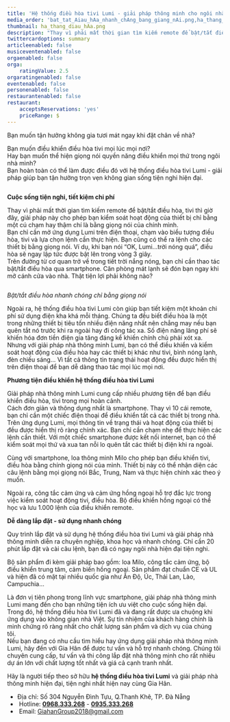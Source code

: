 ```yaml
---
title: 'Hệ thống điều hòa tivi Lumi - giải pháp thông minh cho ngôi nhà của bạn'
media_order: 'bat_tat_Aiau_hAa_nhanh_chAng_bang_giang_nAi.png,ha_thang_diau_hAa.png'
thumbnail: ha_thang_diau_hAa.png
description: "Thay vì phải mất thời gian tìm kiếm remote để bật/tắt điều hòa, tivi thì giờ đây, giải pháp này cho phép bạn kiểm soát hoạt động của thiết bị chỉ bằng một cú chạm hay thậm chí là bằng giọng nói của chính mình. \r\nBạn chỉ cần mở ứng dụng Lumi trên điện thoại, chạm vào biểu tượng điều hòa, tivi và lựa chọn lệnh cần thực hiện."
twittercardoptions: summary
articleenabled: false
musiceventenabled: false
orgaenabled: false
orga:
    ratingValue: 2.5
orgaratingenabled: false
eventenabled: false
personenabled: false
restaurantenabled: false
restaurant:
    acceptsReservations: 'yes'
    priceRange: $
---
```


<p>Bạn muốn tận hưởng kh&ocirc;ng gia tươi m&aacute;t ngay khi đặt ch&acirc;n về nh&agrave;?&nbsp;</p>
<p>Bạn muốn điều khiển điều h&ograve;a tivi mọi l&uacute;c mọi nơi?<br />Hay bạn muốn thể hiện giọng n&oacute;i quyền năng điều khiển mọi thứ trong ng&ocirc;i nh&agrave; m&igrave;nh?<br />Bạn ho&agrave;n to&agrave;n c&oacute; thể l&agrave;m được điều đ&oacute; với hệ thống điều h&ograve;a tivi Lumi - giải ph&aacute;p gi&uacute;p bạn tận hưởng trọn vẹn kh&ocirc;ng gian sống tiện nghi hiện đại.</p>
<p><img src="/newv1/tu-van-giai-phap/he-thong-dieu-hoa-tivi-lumi-giai-phap-thong-minh-cho-ngoi-nha-cua-ban/ha_thang_diau_hAa.png" alt="" /></p>
<p><strong>Cuộc sống tiện nghi, tiết kiệm chi ph&iacute;</strong></p>
<p>Thay v&igrave; phải mất thời gian t&igrave;m kiếm remote để bật/tắt điều h&ograve;a, tivi th&igrave; giờ đ&acirc;y, giải ph&aacute;p n&agrave;y cho ph&eacute;p bạn kiểm so&aacute;t hoạt động của thiết bị chỉ bằng một c&uacute; chạm hay thậm ch&iacute; l&agrave; bằng giọng n&oacute;i của ch&iacute;nh m&igrave;nh.&nbsp;<br />Bạn chỉ cần mở ứng dụng Lumi tr&ecirc;n điện thoại, chạm v&agrave;o biểu tượng điều h&ograve;a, tivi v&agrave; lựa chọn lệnh cần thực hiện. Bạn cũng c&oacute; thể ra lệnh cho c&aacute;c thiết bị bằng giọng n&oacute;i. V&iacute; dụ, khi bạn n&oacute;i &ldquo;OK, Lumi...trời n&oacute;ng qu&aacute;&rdquo;, điều h&ograve;a sẽ ngay lập tức được bật l&ecirc;n trong v&ograve;ng 3 gi&acirc;y.&nbsp;<br />Tr&ecirc;n đường từ cơ quan trở về trong tiết trời nắng n&oacute;ng, bạn chỉ cần thao t&aacute;c bật/tắt điều h&ograve;a qua smartphone. Căn ph&ograve;ng m&aacute;t lạnh sẽ đ&oacute;n bạn ngay khi mở c&aacute;nh cửa v&agrave;o nh&agrave;. Thật tiện lợi phải kh&ocirc;ng n&agrave;o?</p>
<p><img src="/newv1/tu-van-giai-phap/he-thong-dieu-hoa-tivi-lumi-giai-phap-thong-minh-cho-ngoi-nha-cua-ban/bat_tat_Aiau_hAa_nhanh_chAng_bang_giang_nAi.png" alt="" /></p>
<p><em>Bật/tắt điều h&ograve;a nhanh ch&oacute;ng chỉ bằng giọng n&oacute;i</em></p>
<p>Ngo&agrave;i ra, hệ thống điều h&ograve;a tivi Lumi c&ograve;n gi&uacute;p bạn tiết kiệm một khoản chi ph&iacute; sử dụng điện kha kh&aacute; mỗi th&aacute;ng. Ch&uacute;ng ta đều biết điều h&ograve;a l&agrave; một trong những thiết bị ti&ecirc;u tốn nhiều điện năng nhất n&ecirc;n chẳng may nếu bạn qu&ecirc;n tắt n&oacute; trước khi ra ngo&agrave;i hay đi c&ocirc;ng t&aacute;c xa. Số điện năng l&atilde;ng ph&iacute; sẽ khiến h&oacute;a đơn tiền điện gia tăng đ&aacute;ng kể khiến ch&iacute;nh chủ phải x&oacute;t xa. Nhưng với giải ph&aacute;p nh&agrave; th&ocirc;ng minh Lumi, bạn c&oacute; thể điều khiển v&agrave; kiểm so&aacute;t hoạt động của điều h&ograve;a hay c&aacute;c thiết bị kh&aacute;c như tivi, b&igrave;nh n&oacute;ng lạnh, đ&egrave;n chiếu s&aacute;ng... V&igrave; tất cả th&ocirc;ng tin trạng th&aacute;i hoạt động đều được hiển thị tr&ecirc;n điện thoại để bạn dễ d&agrave;ng thao t&aacute;c mọi l&uacute;c mọi nơi.</p>
<p><strong>Phương tiện điều khiển hệ thống điều h&ograve;a tivi Lumi</strong></p>
<p>Giải ph&aacute;p nh&agrave; th&ocirc;ng minh Lumi cung cấp nhiều phương tiện để bạn điều khiển điều h&ograve;a, tivi trong mọi ho&agrave;n cảnh.&nbsp;<br />C&aacute;ch đơn giản v&agrave; th&ocirc;ng dụng nhất l&agrave; smartphone. Thay v&igrave; 10 c&aacute;i remote, bạn chỉ cần một chiếc điện thoại để điều khiển tất cả c&aacute;c thiết bị trong nh&agrave;. Tr&ecirc;n ứng dụng Lumi, mọi th&ocirc;ng tin về trạng th&aacute;i v&agrave; hoạt động của thiết bị đều được hiển thị r&otilde; r&agrave;ng ch&iacute;nh x&aacute;c. Bạn chỉ cần chạm nhẹ để thực hiện c&aacute;c lệnh cần thiết. Với một chiếc smartphone được kết nối internet, bạn c&oacute; thể kiểm so&aacute;t mọi thứ v&agrave; xua tan nỗi lo qu&ecirc;n tắt c&aacute;c thiết bị điện khi ra ngo&agrave;i.</p>
<p>C&ugrave;ng với smartphone, loa th&ocirc;ng minh Milo cho ph&eacute;p bạn điều khiển tivi, điều h&ograve;a bằng ch&iacute;nh giọng n&oacute;i của m&igrave;nh. Thiết bị n&agrave;y c&oacute; thể nhận diện c&aacute;c c&acirc;u lệnh bằng mọi giọng n&oacute;i Bắc, Trung, Nam v&agrave; thực hiện ch&iacute;nh x&aacute;c theo &yacute; muốn.</p>
<p>Ngo&agrave;i ra, c&ocirc;ng tắc cảm ứng v&agrave; cảm ứng hồng ngoại hỗ trợ đắc lực trong việc kiểm so&aacute;t hoạt động tivi, điều h&ograve;a. Bộ điều khiển hồng ngoại c&oacute; thể học v&agrave; lưu 1.000 lệnh của điều khiển remote.</p>
<p><strong>Dễ d&agrave;ng lắp đặt - sử dụng nhanh ch&oacute;ng</strong></p>
<p>Quy tr&igrave;nh lắp đặt v&agrave; sử dụng hệ thống điều h&ograve;a tivi Lumi v&agrave; giải ph&aacute;p nh&agrave; th&ocirc;ng minh diễn ra chuy&ecirc;n nghiệp, khoa học v&agrave; nhanh ch&oacute;ng. Chỉ cần 20 ph&uacute;t lắp đặt v&agrave; c&agrave;i c&acirc;u lệnh, bạn đ&atilde; c&oacute; ngay ng&ocirc;i nh&agrave; hiện đại tiện nghi.</p>
<p>Bộ sản phẩm đi k&egrave;m giải ph&aacute;p bao gồm: loa Milo, c&ocirc;ng tắc cảm ứng, bộ điều khiển trung t&acirc;m, cảm biến hồng ngoại. Sản phẩm đạt chuẩn CE v&agrave; UL v&agrave; hiện đ&atilde; c&oacute; mặt tại nhiều quốc gia như Ấn Độ, &Uacute;c, Th&aacute;i Lan, L&agrave;o, Campuchia...</p>
<p>L&agrave; đơn vị ti&ecirc;n phong trong lĩnh vực smartphone, giải ph&aacute;p nh&agrave; th&ocirc;ng minh Lumi mang đến cho bạn những tiện &iacute;ch ưu việt cho cuộc sống hiện đại. Trong đ&oacute;, hệ thống điều h&ograve;a tivi Lumi đ&atilde; v&agrave; đang rất được ưa chuộng khi ứng dụng v&agrave;o kh&ocirc;ng gian nh&agrave; Việt. Sự t&iacute;n nhiệm của kh&aacute;ch h&agrave;ng ch&iacute;nh l&agrave; minh chứng r&otilde; r&agrave;ng nhất cho chất lượng sản phẩm v&agrave; dịch vụ của ch&uacute;ng t&ocirc;i.&nbsp;<br />Nếu bạn đang c&oacute; nhu cầu t&igrave;m hiểu hay ứng dụng giải ph&aacute;p nh&agrave; th&ocirc;ng minh Lumi, h&atilde;y đến với Gia H&acirc;n để được tư vấn v&agrave; hỗ trợ nhanh ch&oacute;ng. Ch&uacute;ng t&ocirc;i chuy&ecirc;n cung cấp, tư vấn v&agrave; thi c&ocirc;ng lắp đặt nh&agrave; th&ocirc;ng minh cho rất nhiều dự &aacute;n lớn với chất lượng tốt nhất v&agrave; gi&aacute; cả cạnh tranh nhất.</p>
<p>H&atilde;y l&agrave; người tiếp theo sở hữu&nbsp;<strong>hệ thống điều h&ograve;a tivi Lumi</strong>&nbsp;v&agrave; giải ph&aacute;p nh&agrave; th&ocirc;ng minh hiện đại, tiện nghi nhất hiện nay c&ugrave;ng Gia H&acirc;n.</p>
<ul class="list-menu">
<li>Địa chỉ:&nbsp;<span class="foo-detail foo-address">Số 304 Nguyễn Đ&igrave;nh Tựu, Q.Thanh Kh&ecirc;, TP. Đ&agrave; Nẵng</span></li>
<li>&nbsp;Hotline:&nbsp;<span class="foo-detail"><strong><a href="tel:0968333268">0968.333.268</a></strong>&nbsp;-&nbsp;<strong><a href="tel:0935333268">0935.333.268</a></strong></span></li>
<li>&nbsp;Email:&nbsp;<span class="foo-detail"><a href="mailto:GiahanGroup2018@gmail.com">GiahanGroup2018@gmail.com</a></span></li>
</ul>